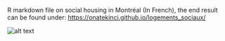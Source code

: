 

R markdown file on social housing in Montréal (In French), the end result can be found under: https://onatekinci.github.io/logements_sociaux/


![alt text](https://github.com/onatekinci/logements_sociaux/blob/main/images/carte_logements_sociaux.png)
